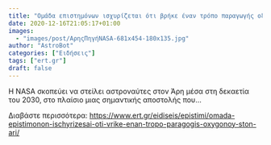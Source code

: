 ```yaml
---
title: "Ομάδα επιστημόνων ισχυρίζεται ότι βρήκε έναν τρόπο παραγωγής οξυγόνου στον Άρη"
date: 2020-12-16T21:05:17+01:00
images:
  - "images/post/ΑρηςΠηγήNASA-681x454-180x135.jpg"
author: "AstroBot"
categories: ["Ειδήσεις"]
tags: ["ert.gr"]
draft: false
---
```


Η NASA σκοπεύει να στείλει αστροναύτες στον Άρη μέσα στη δεκαετία του 2030, στο πλαίσιο μιας σημαντικής αποστολής που...

Διαβάστε περισσότερα: https://www.ert.gr/eidiseis/epistimi/omada-epistimonon-ischyrizesai-oti-vrike-enan-tropo-paragogis-oxygonoy-ston-ari/
